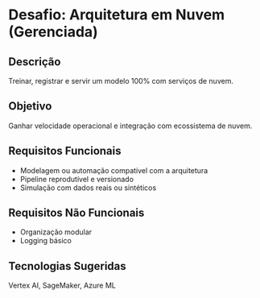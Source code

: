 # Desafio: Arquitetura em Nuvem (Gerenciada)

## Descrição
Treinar, registrar e servir um modelo 100% com serviços de nuvem.

## Objetivo
Ganhar velocidade operacional e integração com ecossistema de nuvem.

## Requisitos Funcionais
- Modelagem ou automação compatível com a arquitetura
- Pipeline reprodutível e versionado
- Simulação com dados reais ou sintéticos

## Requisitos Não Funcionais
- Organização modular
- Logging básico

## Tecnologias Sugeridas
Vertex AI, SageMaker, Azure ML
